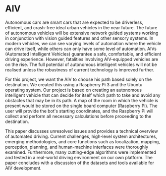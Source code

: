 # AIV

Autonomous cars are smart cars that are expected to be driverless, efficient, and crash-free ideal urban vehicles in the near future. The future of autonomous vehicles will be extensive network guided systems working in conjunction with vision guided features and other sensory systems. In modern vehicles, we can see varying levels of automation where the vehicle can drive itself, while others can only have some level of automation. AIVs (Automated Intelligent Vehicles) guarantee a safe, comfortable, and efficient driving experience. However, fatalities involving AIV-equipped vehicles are on the rise. The full potential of autonomous intelligent vehicles will not be realised unless the robustness of current technology is improved further.


For this project, we want the AIV to choose his path based solely on the destination. We created this using a Raspberry Pi 3 and the Ubuntu operating system. Our project is based on creating an autonomous intelligent vehicle that can decide for itself which path to take and avoid any obstacles that may be in its path. A map of the room in which the vehicle is present would be stored on the single board computer (Raspberry Pi). The user will provide the bot's starting coordinates, and the Raspberry Pi will collect and perform all necessary calculations before proceeding to the destination.


This paper discusses unresolved issues and provides a technical overview of automated driving. Current challenges, high-level system architectures, emerging methodologies, and core functions such as localization, mapping, perception, planning, and human-machine interfaces were thoroughly examined. Furthermore, many cutting-edge algorithms were implemented and tested in a real-world driving environment on our own platform. The paper concludes with a discussion of the datasets and tools available for AIV development.

